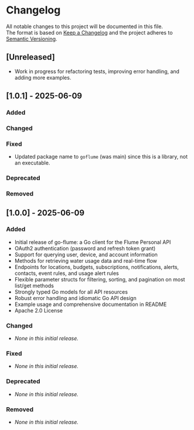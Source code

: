 # Changelog

All notable changes to this project will be documented in this file.  
The format is based on [Keep a Changelog](https://keepachangelog.com/en/1.0.0/) and the project adheres to [Semantic Versioning](https://semver.org/spec/v2.0.0.html).

## [Unreleased]
- Work in progress for refactoring tests, improving error handling, and adding more examples.

## [1.0.1] - 2025-06-09
### Added

### Changed

### Fixed
- Updated package name to `goflume` (was main) since this is a library, not an executable.

### Deprecated

### Removed

## [1.0.0] - 2025-06-09
### Added
- Initial release of go-flume: a Go client for the Flume Personal API
- OAuth2 authentication (password and refresh token grant)
- Support for querying user, device, and account information
- Methods for retrieving water usage data and real-time flow
- Endpoints for locations, budgets, subscriptions, notifications, alerts, contacts, event rules, and usage alert rules
- Flexible parameter structs for filtering, sorting, and pagination on most list/get methods
- Strongly typed Go models for all API resources
- Robust error handling and idiomatic Go API design
- Example usage and comprehensive documentation in README
- Apache 2.0 License

### Changed
- *None in this initial release.*

### Fixed
- *None in this initial release.*

### Deprecated
- *None in this initial release.*

### Removed
- *None in this initial release.*